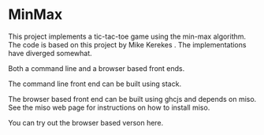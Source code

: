 # MinMax

This project implements a tic-tac-toe game using the min-max algorithm.   The code is based on this project by Mike Kerekes .  The implementations have diverged somewhat.

Both a command line and a browser based front ends.   

The command line front end can be built using stack.

The browser based front end can be built using ghcjs and depends on miso.  See the miso web page for instructions on how to install miso.

You can try out the browser based verson here.



